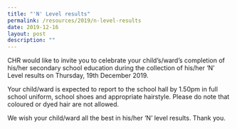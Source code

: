 ```yaml
---
title: "'N' Level results"
permalink: /resources/2019/n-level-results
date: 2019-12-16
layout: post
description: ""
---
```

CHR would like to invite you to celebrate your child’s/ward’s completion of his/her secondary school education during the collection of his/her ‘N’ Level results on Thursday, 19th December 2019.  

Your child/ward is expected to report to the school hall by 1.50pm in full school uniform, school shoes and appropriate hairstyle. Please do note that coloured or dyed hair are not allowed. 

We wish your child/ward all the best in his/her ‘N’ level results. Thank you.